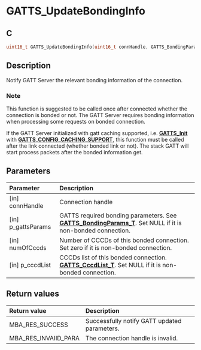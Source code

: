 # GATTS_UpdateBondingInfo

## C

```c
uint16_t GATTS_UpdateBondingInfo(uint16_t connHandle, GATTS_BondingParams_T *p_gattsParams, uint8_t numOfCccds, GATTS_CccdList_T *p_cccdList);
```

## Description

Notify GATT Server the relevant bonding information of the connection.

### Note

This function is suggested to be called once after connected whether the connection is bonded or not.
The GATT Server requires bonding information when processing some requests on bonded connection. 

If the GATT Server initialized with gatt caching supported, i.e. **[GATTS_Init](GUID-39C93744-0F01-4578-B457-C080F6557CF2.md)** with **[GATTS_CONFIG_CACHING_SUPPORT](GUID-C77398F0-F757-4879-8505-6D7D6A49A901.md)**,
this function must be called after the link connected (whether bonded link or not). The stack GATT will start process 
packets after the bonded information get.

## Parameters

|Parameter|Description|
|:---|:---|
|\[in\] connHandle|Connection handle|
|\[in\] p_gattsParams|GATTS required bonding parameters. See **[GATTS_BondingParams_T](GUID-A9CEB8AC-CAD0-45C1-ACB3-486FDF0CB383.md)**. Set NULL if it is non-bonded connection.|
|\[in\] numOfCccds|Number of CCCDs of this bonded connection. Set zero if it is non-bonded connection.|
|\[in\] p_cccdList|CCCDs list of this bonded connection. **[GATTS_CccdList_T](GUID-EE252C97-F8C2-42D4-871D-B2C9B658E77D.md)**. Set NULL if it is non-bonded connection.|

## Return values

|Return value|Description|
|:---|:---|
MBA_RES_SUCCESS|Successfully notify GATT updated parameters.|
MBA_RES_INVAIID_PARA|The connection handle is invalid.|
